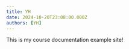 ```yaml
---
title: YH
date: 2024-10-20T23:08:00.000Z
authors: [YH]
---
```


This is my course documentation example site!